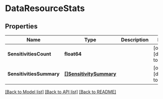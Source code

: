 # DataResourceStats

## Properties
Name | Type | Description | Notes
------------ | ------------- | ------------- | -------------
**SensitivitiesCount** | **float64** |  | [optional] [default to null]
**SensitivitiesSummary** | [**[]SensitivitySummary**](SensitivitySummary.md) |  | [optional] [default to null]

[[Back to Model list]](../README.md#documentation-for-models) [[Back to API list]](../README.md#documentation-for-api-endpoints) [[Back to README]](../README.md)

